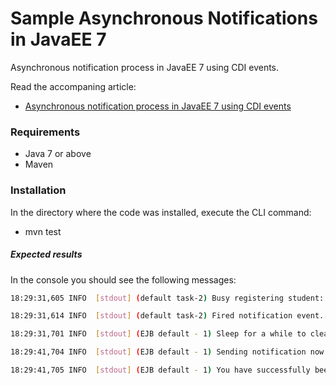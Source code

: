 # Sample Asynchronous Notifications in JavaEE 7
Asynchronous notification process in JavaEE 7 using CDI events.

Read the accompaning article:
* [Asynchronous notification process in JavaEE 7 using CDI events](https://www.linkedin.com/pulse/maintaining-legacy-applications-jannie-louwrens)

### Requirements

* Java 7 or above
* Maven

### Installation
In the directory where the code was installed, execute the CLI command:

* mvn test

##### Expected results
In the console you should see the following messages:

```sh
18:29:31,605 INFO  [stdout] (default task-2) Busy registering student: Roxy in course: Science 101

18:29:31,614 INFO  [stdout] (default task-2) Fired notification event.

18:29:31,701 INFO  [stdout] (EJB default - 1) Sleep for a while to clearly show the effect of asynchronous.

18:29:41,704 INFO  [stdout] (EJB default - 1) Sending notification now:

18:29:41,705 INFO  [stdout] (EJB default - 1) You have successfully been registered.
```

